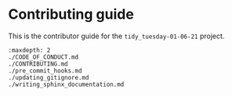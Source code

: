 # Contributing guide

This is the contributor guide for the `tidy_tuesday-01-06-21` project.

```{toctree}
:maxdepth: 2
./CODE_OF_CONDUCT.md
./CONTRIBUTING.md
./pre_commit_hooks.md
./updating_gitignore.md
./writing_sphinx_documentation.md
```
